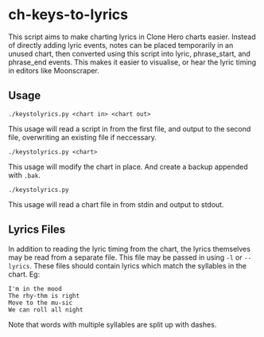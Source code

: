 # ch-keys-to-lyrics

This script aims to make charting lyrics in Clone Hero charts easier. Instead of directly adding lyric events, 
notes can be placed temporarily in an unused chart, then converted using this script into lyric, phrase_start, 
and phrase_end events. This makes it easier to visualise, or hear the lyric timing in editors like Moonscraper.

## Usage

	./keystolyrics.py <chart in> <chart out>

This usage will read a script in from the first file, and output to the second file, overwriting an existing file if neccessary.

	./keystolyrics.py <chart>

This usage will modify the chart in place. And create a backup appended with `.bak`.

	./keystolyrics.py

This usage will read a chart file in from stdin and output to stdout.

## Lyrics Files

In addition to reading the lyric timing from the chart, the lyrics themselves may be read from a separate file.
This file may be passed in using `-l` or `--lyrics`. These files should contain lyrics which match the
syllables in the chart.
Eg:

	I'm in the mood
	The rhy-thm is right
	Move to the mu-sic
	We can roll all night

Note that words with multiple syllables are split up with dashes.
